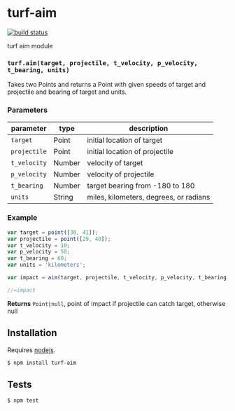# turf-aim

[![build status](https://secure.travis-ci.org/Turfjs/turf-aim.png)](http://travis-ci.org/Turfjs/turf-aim)

turf aim module


### `turf.aim(target, projectile, t_velocity, p_velocity, t_bearing, units)`

Takes two Points and returns a Point with given speeds of target and projectile and bearing of target and units.

### Parameters

| parameter      | type       | description                            |
| -------------- | ---------- | -------------------------------------- |
| `target`       | Point      | initial location of target             |
| `projectile`   | Point      | initial location of projectile         |
| `t_velocity`   | Number     | velocity of target                     |
| `p_velocity`   | Number     | velocity of projectile                 |
| `t_bearing`    | Number     | target bearing from -180 to 180        |
| `units`        | String     | miles, kilometers, degrees, or radians |


### Example

```js
var target = point([30, 41]);
var projectile = point([29, 40]);
var t_velocity = 10;
var p_velocity = 50;
var t_bearing = 60;
var units = 'kilometers';

var impact = aim(target, projectile, t_velocity, p_velocity, t_bearing, units);

//=impact
```


**Returns** `Point|null`, point of impact if projectile can catch target, otherwise null

## Installation

Requires [nodejs](http://nodejs.org/).

```sh
$ npm install turf-aim
```

## Tests

```sh
$ npm test
```
